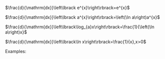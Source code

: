 $\frac{d}{\mathrm{dx}}\left\lbrack e^{x}\right\rbrack=e^{x}$

$\frac{d}{\mathrm{dx}}\left\lbrack a^{x}\right\rbrack=\left(\ln a\right)a^{x}$

$\frac{d}{\mathrm{dx}}\left\lbrack\log_{a}x\right\rbrack=\frac{1}{\left(\ln a\right)x}$

$\frac{d}{\mathrm{dx}}\left\lbrack\ln x\right\rbrack=\frac{1}{x},x>0$

Examples:
